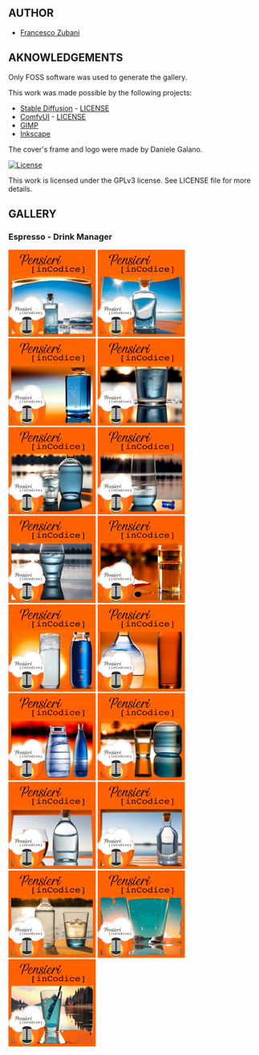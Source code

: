 ## AUTHOR

- [Francesco Zubani](https://www.linkedin.com/in/francesco-zubani-5957081a6/)

## AKNOWLEDGEMENTS

Only FOSS software was used to generate the gallery.

This work was made possible by the following projects:

- [Stable Diffusion](https://github.com/CompVis/stable-diffusion) - [LICENSE](https://github.com/CompVis/stable-diffusion/blob/main/LICENSE)
- [ComfyUI](https://github.com/comfyanonymous/ComfyUI) - [LICENSE](https://github.com/comfyanonymous/ComfyUI/blob/master/LICENSE)
- [GIMP](https://www.gimp.org/)
- [Inkscape](https://inkscape.org/)

The cover's frame and logo were made by Daniele Galano.

[![License](https://img.shields.io/badge/License-GPL%20v3-blue.svg)](http://www.gnu.org/licenses/gpl-3.0)

This work is licensed under the GPLv3 license.
See LICENSE file for more details.

## GALLERY

### Espresso - Drink Manager

<div class="gallery">
  <a href="PIC99_01.png"><img class="thumbnail" src="./thumbs/PIC99_01.png" alt="PIC99_01"></a>
  <a href="PIC99_02.png"><img class="thumbnail" src="./thumbs/PIC99_02.png" alt="PIC99_02"></a>
  <a href="PIC99_03.png"><img class="thumbnail" src="./thumbs/PIC99_03.png" alt="PIC99_03"></a>
  <a href="PIC99_04.png"><img class="thumbnail" src="./thumbs/PIC99_04.png" alt="PIC99_04"></a>
  <a href="PIC99_05.png"><img class="thumbnail" src="./thumbs/PIC99_05.png" alt="PIC99_05"></a>
  <a href="PIC99_06.png"><img class="thumbnail" src="./thumbs/PIC99_06.png" alt="PIC99_06"></a>
  <a href="PIC99_07.png"><img class="thumbnail" src="./thumbs/PIC99_07.png" alt="PIC99_07"></a>
  <a href="PIC99_08.png"><img class="thumbnail" src="./thumbs/PIC99_08.png" alt="PIC99_08"></a>
  <a href="PIC99_09.png"><img class="thumbnail" src="./thumbs/PIC99_09.png" alt="PIC99_09"></a>
  <a href="PIC99_10.png"><img class="thumbnail" src="./thumbs/PIC99_10.png" alt="PIC99_10"></a>
  <a href="PIC99_11.png"><img class="thumbnail" src="./thumbs/PIC99_11.png" alt="PIC99_11"></a>
  <a href="PIC99_12.png"><img class="thumbnail" src="./thumbs/PIC99_12.png" alt="PIC99_12"></a>
  <a href="PIC99_13.png"><img class="thumbnail" src="./thumbs/PIC99_13.png" alt="PIC99_13"></a>
  <a href="PIC99_14.png"><img class="thumbnail" src="./thumbs/PIC99_14.png" alt="PIC99_14"></a>
  <a href="PIC99_15.png"><img class="thumbnail" src="./thumbs/PIC99_15.png" alt="PIC99_15"></a>
  <a href="PIC99_16.png"><img class="thumbnail" src="./thumbs/PIC99_16.png" alt="PIC99_16"></a>
  <a href="PIC99_17.png"><img class="thumbnail" src="./thumbs/PIC99_17.png" alt="PIC99_17"></a>
</div>
</body>
</html>
